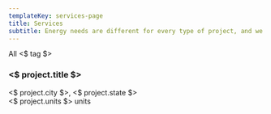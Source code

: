 ```yaml
---
templateKey: services-page
title: Services
subtitle: Energy needs are different for every type of project, and we've covered a lot of them in several locations across the country. Click the filters below to see the variety of projects we've worked with in the past.
---
```

  <div class="portfoilo-body ">
    <div class="filtering-tags mw8 center dn flex-ns flex-wrap justify-center mv3 tc items-center pv4">
      <span id="all-projects" class="project-filter mh3 pointer f4 blue fw7 br-pill bg-white ba ph3 pv2 b--gold mb3">All</span>
      <!-- {% for tag in site.data.config.tags %} -->
      <span data-tagname="<$ tag | replace(' ', '-') | lower $>" class="project-filter clickable mh3 pointer f4 blue fw7 br-pill bg-white ba ph3 pv2 b--gold mb3"><$ tag $></span>
      <!-- {% endfor %} -->
    </div>
    <div class="services-area flex-ns vh-50-ns overflow-hidden-ns">
      <div id="services-map" class="h-100 w-100 flex-50"></div>
      <div class="services-container flex-50 pb4 overflow-auto h-100">
        <!-- {% for project in site.data.services.projects %} -->
          <div data-job-id="<$ project.id $>" class="project pointer flex items-center relative mb2 ph3 ph4-ns <$ project.tags | string | replace(' ', '-') | replace(',', ' ') | lower $>">
            <h3 class="project-title f5 f4-ns ma0 green lh-solid pr2 pr0-ns" style="flex-basis: 50%">
              <span class="project-title-text underline-hover lh-copy"><$ project.title $></span>
            </h3>
            <div class="project-location f6 f5-ns flex-auto" style="flex-basis: 25%;"><$ project.city $>, <$ project.state $></div>
            <div class="project-units flex-auto f6 f5-ns" style="flex-basis: 15%;"><$ project.units $> units</div>
            <!-- <div class="type tc flex-auto dn db-ns" style="flex-basis: 10%;"><$ project.type $></div> -->
            <!-- {# <div class="tags tc flex-auto" style="flex-basis: 10%;">
              {% for tag in project.tags %}
                <a href="/services#<$ tag | lower $>" data-tagname="<$ tag | lower $>" class="filter-tag blue-darker underline-hover"><$ tag $></a>{% if not loop.last %}<span>, </span>{% endif %}
              {% endfor %}
            </div> #}
          </div>
          {% else %}
          <div>Projects Coming Soon!!</div>
        {% endfor %} -->
      </div>
    </div>
  </div>
</div>
